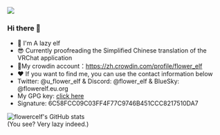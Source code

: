  ![](https://komarev.com/ghpvc/?username=flower-elf)
 
 ### Hi there 👋

- 🌱 I'm A lazy elf
- 😎 Currently proofreading the Simplified Chinese translation of the VRChat application
- 🍻My crowdin account：https://zh.crowdin.com/profile/flower_elf
- ❤️ If you want to find me, you can use the contact information below
- Twitter: @u_flower_elf & Discord: @flower_elf & BlueSky: @flowerelf.eu.org
- My GPG key: [click here](https://raincloud.glaorg.top/GPG)
- Signature: 6C58FCC09C03FF4F77C9746B451CCC8217510DA7


![flowercelf's GitHub stats](https://github-readme-stats.vercel.app/api?username=flower-elf&count_private=true&theme=tokyonight&show_icons=true)  
(You see? Very lazy indeed.)
